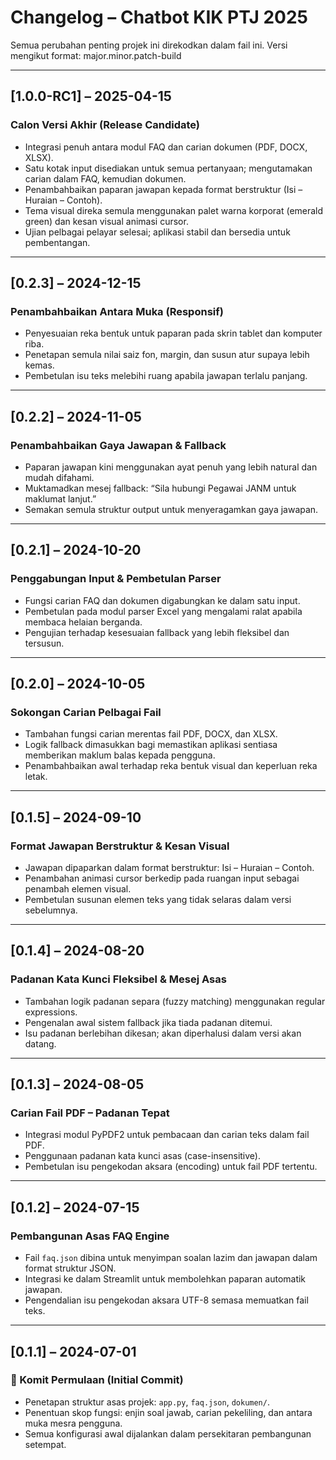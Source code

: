 # Changelog – Chatbot KIK PTJ 2025
Semua perubahan penting projek ini direkodkan dalam fail ini.
Versi mengikut format: major.minor.patch-build

---

## [1.0.0-RC1] – 2025-04-15
### Calon Versi Akhir (Release Candidate)
- Integrasi penuh antara modul FAQ dan carian dokumen (PDF, DOCX, XLSX).
- Satu kotak input disediakan untuk semua pertanyaan; mengutamakan carian dalam FAQ, kemudian dokumen.
- Penambahbaikan paparan jawapan kepada format berstruktur (Isi – Huraian – Contoh).
- Tema visual direka semula menggunakan palet warna korporat (emerald green) dan kesan visual animasi cursor.
- Ujian pelbagai pelayar selesai; aplikasi stabil dan bersedia untuk pembentangan.

---

## [0.2.3] – 2024-12-15
### Penambahbaikan Antara Muka (Responsif)
- Penyesuaian reka bentuk untuk paparan pada skrin tablet dan komputer riba.
- Penetapan semula nilai saiz fon, margin, dan susun atur supaya lebih kemas.
- Pembetulan isu teks melebihi ruang apabila jawapan terlalu panjang.

---

## [0.2.2] – 2024-11-05
### Penambahbaikan Gaya Jawapan & Fallback
- Paparan jawapan kini menggunakan ayat penuh yang lebih natural dan mudah difahami.
- Muktamadkan mesej fallback: “Sila hubungi Pegawai JANM untuk maklumat lanjut.”
- Semakan semula struktur output untuk menyeragamkan gaya jawapan.

---

## [0.2.1] – 2024-10-20
### Penggabungan Input & Pembetulan Parser
- Fungsi carian FAQ dan dokumen digabungkan ke dalam satu input.
- Pembetulan pada modul parser Excel yang mengalami ralat apabila membaca helaian berganda.
- Pengujian terhadap kesesuaian fallback yang lebih fleksibel dan tersusun.

---

## [0.2.0] – 2024-10-05
### Sokongan Carian Pelbagai Fail
- Tambahan fungsi carian merentas fail PDF, DOCX, dan XLSX.
- Logik fallback dimasukkan bagi memastikan aplikasi sentiasa memberikan maklum balas kepada pengguna.
- Penambahbaikan awal terhadap reka bentuk visual dan keperluan reka letak.

---

## [0.1.5] – 2024-09-10
### Format Jawapan Berstruktur & Kesan Visual
- Jawapan dipaparkan dalam format berstruktur: Isi – Huraian – Contoh.
- Penambahan animasi cursor berkedip pada ruangan input sebagai penambah elemen visual.
- Pembetulan susunan elemen teks yang tidak selaras dalam versi sebelumnya.

---

## [0.1.4] – 2024-08-20
### Padanan Kata Kunci Fleksibel & Mesej Asas
- Tambahan logik padanan separa (fuzzy matching) menggunakan regular expressions.
- Pengenalan awal sistem fallback jika tiada padanan ditemui.
- Isu padanan berlebihan dikesan; akan diperhalusi dalam versi akan datang.

---

## [0.1.3] – 2024-08-05
### Carian Fail PDF – Padanan Tepat
- Integrasi modul PyPDF2 untuk pembacaan dan carian teks dalam fail PDF.
- Penggunaan padanan kata kunci asas (case-insensitive).
- Pembetulan isu pengekodan aksara (encoding) untuk fail PDF tertentu.

---

## [0.1.2] – 2024-07-15
### Pembangunan Asas FAQ Engine
- Fail `faq.json` dibina untuk menyimpan soalan lazim dan jawapan dalam format struktur JSON.
- Integrasi ke dalam Streamlit untuk membolehkan paparan automatik jawapan.
- Pengendalian isu pengekodan aksara UTF-8 semasa memuatkan fail teks.

---

## [0.1.1] – 2024-07-01
### 🚀 Komit Permulaan (Initial Commit)
- Penetapan struktur asas projek: `app.py`, `faq.json`, `dokumen/`.
- Penentuan skop fungsi: enjin soal jawab, carian pekeliling, dan antara muka mesra pengguna.
- Semua konfigurasi awal dijalankan dalam persekitaran pembangunan setempat.
